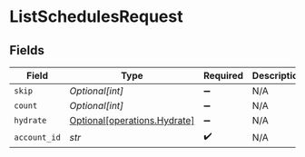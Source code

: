 # ListSchedulesRequest


## Fields

| Field                                                              | Type                                                               | Required                                                           | Description                                                        | Example                                                            |
| ------------------------------------------------------------------ | ------------------------------------------------------------------ | ------------------------------------------------------------------ | ------------------------------------------------------------------ | ------------------------------------------------------------------ |
| `skip`                                                             | *Optional[int]*                                                    | :heavy_minus_sign:                                                 | N/A                                                                | 60                                                                 |
| `count`                                                            | *Optional[int]*                                                    | :heavy_minus_sign:                                                 | N/A                                                                | 20                                                                 |
| `hydrate`                                                          | [Optional[operations.Hydrate]](../../models/operations/hydrate.md) | :heavy_minus_sign:                                                 | N/A                                                                |                                                                    |
| `account_id`                                                       | *str*                                                              | :heavy_check_mark:                                                 | N/A                                                                |                                                                    |